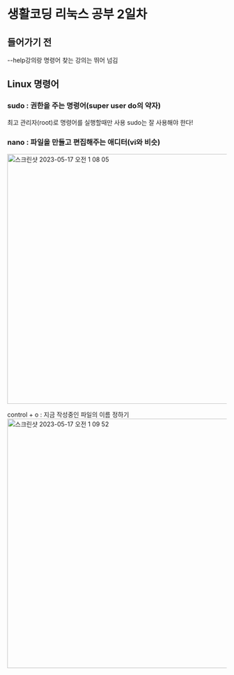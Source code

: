 <h1>생활코딩 리눅스 공부 2일차</h1>

<h2>들어가기 전</h2>
--help강의랑 명령어 찾는 강의는 뛰어 넘김

<h2>Linux 명령어</h2>
<h3>sudo : 권한을 주는 명령어(super user do의 약자)</h3>
최고 관리자(root)로 명령어를 실행할때만 사용
sudo는 잘 사용해야 한다!

<h3>nano : 파일을 만들고 편집해주는 애디터(vi와 비슷)</h3>
<img width="574" alt="스크린샷 2023-05-17 오전 1 08 05" src="https://github.com/DuHyeon2/LinuxStudy/assets/83499405/0df9579f-cdb2-4d93-a3e2-0064583295e2">
</br>

control + o : 지금 작성중인 파일의 이름 정하기
</br>
<img width="573" alt="스크린샷 2023-05-17 오전 1 09 52" src="https://github.com/DuHyeon2/LinuxStudy/assets/83499405/03cd0409-3ece-42cc-b1cc-e6fe51358058">
